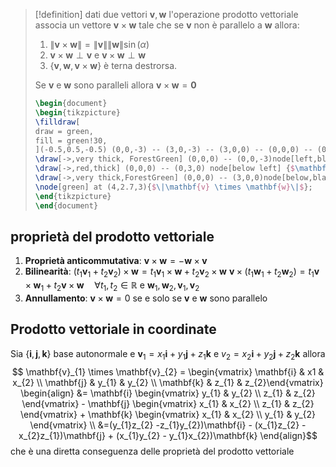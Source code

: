 >[!definition]
>dati due vettori $\mathbf{v},\mathbf{w}$ l'operazione prodotto vettoriale associa un vettore $\mathbf{v} \times \mathbf{w}$ tale che se $\mathbf{v}$ non è parallelo a $\mathbf{w}$ allora:
>1. $\|\mathbf{v} \times \mathbf{w}\| = \|\mathbf{v}\|\|\mathbf{w}\|\sin(\alpha)$
>2. $\mathbf{v} \times \mathbf{w} \perp \mathbf{v}$ e $\mathbf{v} \times \mathbf{w} \perp \mathbf{w}$
>3. $\left\{ \mathbf{v},\mathbf{w},\mathbf{v} \times \mathbf{w} \right\}$ è terna destrorsa.
>
>Se $\mathbf{v}$ e $\mathbf{w}$ sono paralleli allora $\mathbf{v} \times \mathbf{w} = \mathbf{0}$
>
> ```tikz
>\begin{document}
>\begin{tikzpicture}
>\filldraw[
>draw = green,
>fill = green!30,
>](-0.5,0.5,-0.5) (0,0,-3) -- (3,0,-3) -- (3,0,0) -- (0,0,0) -- (0,0,-3);
>\draw[->,very thick, ForestGreen] (0,0,0) -- (0,0,-3)node[left,black]{$\mathbf{w}$};
>\draw[->,red,thick] (0,0,0) -- (0,3,0) node[below left] {$\mathbf{v} \times \mathbf{w}$};
>\draw[->,very thick,ForestGreen] (0,0,0) -- (3,0,0)node[below,black]{$\mathbf{v}$};
>\node[green] at (4,2.7,3){$\|\mathbf{v} \times \mathbf{w}\|$};
>\end{tikzpicture}
>\end{document}
>```


## proprietà del prodotto vettoriale
1. **Proprietà anticommutativa**: $\mathbf{v} \times \mathbf{w} = -\mathbf{w} \times \mathbf{v}$
2. **Bilinearità**: $(t_{1}\mathbf{v}_{1} + t_{2}\mathbf{v}_{2})\times \mathbf{w} = t_{1}\mathbf{v}_{1} \times \mathbf{w} + t_{2}\mathbf{v}_{2}\times \mathbf{w}$
   $\mathbf{v} \times (t_{1}\mathbf{w}_{1} + t_{2}\mathbf{w}_{2}) = t_{1}\mathbf{v} \times \mathbf{w}_{1} + t_{2}\mathbf{v} \times \mathbf{w}\quad\forall t_{1},t_{2} \in \mathbb{R}$ e $\mathbf{w}_{1},\mathbf{w}_{2},\mathbf{v}_{1},\mathbf{v}_{2}$ 
3. **Annullamento**: $\mathbf{v} \times \mathbf{w} = 0$ se e solo se $\mathbf{v}$ e $\mathbf{w}$ sono parallelo


## Prodotto vettoriale in coordinate
Sia $\left\{ \mathbf{i},\mathbf{j},\mathbf{k} \right\}$ base autonormale e $\mathbf{v}_{1} = x_{1}\mathbf{i} + y_{1}\mathbf{j} + z_{1}\mathbf{k}$ e $v_{2}=x_{2}\mathbf{i} + y_{2}\mathbf{j} + z_{2}\mathbf{k}$ allora
$$ \mathbf{v}_{1} \times \mathbf{v}_{2} = \begin{vmatrix}
\mathbf{i} & x1 & x_{2} \\
\mathbf{j} & y_{1} & y_{2} \\
\mathbf{k} & z_{1} & z_{2}\end{vmatrix}  \begin{align}
&= \mathbf{i} \begin{vmatrix}
y_{1} & y_{2} \\
z_{1} & z_{2} 
\end{vmatrix} - \mathbf{j} \begin{vmatrix}
x_{1} & x_{2} \\
z_{1} & z_{2}
\end{vmatrix} + \mathbf{k} \begin{vmatrix}
x_{1} & x_{2} \\
y_{1} & y_{2}
\end{vmatrix} \\
&=(y_{1}z_{2} -z_{1}y_{2})\mathbf{i} - (x_{1}z_{2} - x_{2}z_{1})\mathbf{j} + (x_{1}y_{2} - y_{1}x_{2})\mathbf{k}
\end{align}$$
che è una diretta conseguenza delle proprietà del prodotto vettoriale

